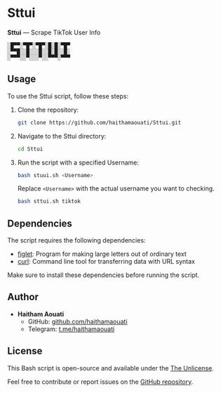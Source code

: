 # Sttui
**Sttui** — Scrape TikTok User Info

```
░█▀▀░▀█▀░▀█▀░█░█░▀█▀
░▀▀█░░█░░░█░░█░█░░█░
░▀▀▀░░▀░░░▀░░▀▀▀░▀▀▀
```

## Usage

To use the Sttui script, follow these steps:

1. Clone the repository:

    ```bash
    git clone https://github.com/haithamaouati/Sttui.git
    ```

2. Navigate to the Sttui directory:

    ```bash
    cd Sttui
    ```

3. Run the script with a specified Username:

    ```bash
    bash stuui.sh <Username>
    ```

   Replace `<Username>` with the actual username you want to checking.

   ```bash
   bash sttui.sh tiktok
   ```
   
## Dependencies

The script requires the following dependencies:

- [figlet](http://www.figlet.org/): Program for making large letters out of ordinary text
- [curl](https://curl.se/): Command line tool for transferring data with URL syntax

Make sure to install these dependencies before running the script.

## Author

- **Haitham Aouati**
  - GitHub: [github.com/haithamaouati](https://github.com/haithamaouati)
  - Telegram: [t.me/haithamaouati](https://t.me/haithamaouati)

## License

This Bash script is open-source and available under the [The Unlicense](LICENSE).

Feel free to contribute or report issues on the [GitHub repository](https://github.com/haithamaouati/Sttui).
